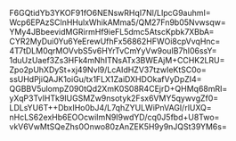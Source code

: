 F6GQtidYb3YKOF91fO6NENswRHqI7Nl/LIpcG9auhmI=
Wcp6EPAzSClnHHulxWhikAMma5/QM27Fn9b05Nvwsqw=
YMy4JBbeevidMGRirmHf9ieFL5dmc5AtscKpbk7XBbA=
CYR2MyDui0Yu6YeErewUfhFx56862HFWOi8cpVvqHnc=
4T7tDLM0qrMOVvbS5v6HYrTvCmYyVw9ouIB7hI06ssY=
1duUzUaef3Zs3HFk4mNhITNsATx3BWEAjM+CCHK2LRU=
Zpo2pUhXDySt+xj49Nvl9/LcAIdHZV37tzwIeKtSC0o=
ssUHdPjiQAJK1oiGu/tx1FLX1ZaiDXHDOkafVyDpZI4=
QGBBV5ulompZ090tQd2XmK0S08R4CEjrD+QHMq68mRI=
yXqP3TvIHTk9IUGSMZw9nsotyk2Fsx6VMY5qywvgZf0=
LDLsYU6T++DbxIHo0bJ4/L7qhZYULWiPnVAGI/rlUXQ=
nHcLS62exHb6EOOcwiImN9I9wdYD/cq0J5fbd+U8Two=
vkV6VwMtSQeZhs0Onwo80zAnZEK5H9y9nJQSt39YM6s=
